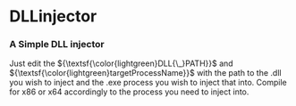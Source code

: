 # DLLinjector

### A Simple DLL injector

Just edit the ${\textsf{\color{lightgreen}DLL{\_}PATH}}$ and ${\textsf{\color{lightgreen}targetProcessName}}$ with the path to the .dll you wish to inject and the .exe process you wish to inject that into.
Compile for x86 or x64 accordingly to the process you need to inject into.
